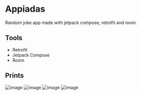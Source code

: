 # Appiadas
Random joke app made with jetpack compose, retrofit and room.

## Tools
* Retrofit
* Jetpack Compose
* Room

## Prints
![image](https://user-images.githubusercontent.com/29349018/139583250-90490962-09f7-4c5e-ae6b-e9197fead008.png)
![image](https://user-images.githubusercontent.com/29349018/139583290-f563f1f3-fc82-464b-b526-690dfa3eade1.png)
![image](https://user-images.githubusercontent.com/29349018/139583321-9d07d8b0-3986-4563-8733-10113937b4d2.png)
![image](https://user-images.githubusercontent.com/29349018/139583334-0659962f-c384-4578-85a4-0d661c5879cf.png)

